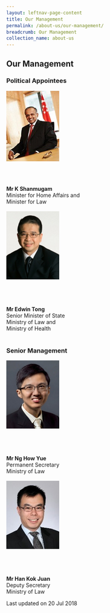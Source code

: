 ```yaml
---
layout: leftnav-page-content
title: Our Management
permalink: /about-us/our-management/
breadcrumb: Our Management
collection_name: about-us
---
```


<style>
  .img-gallery {
  width: 200px;
  height: 250px;
  }
  .img-gallery img {
  max-width: 100%;
  }
</style>

Our Management
---

### **Political Appointees**

<div class="img-gallery">
  <img src="/images/1510806764644.jpg" title="Mr K Shanmugam" alt="Mr K Shanmugam">
</div>
  <b>Mr K Shanmugam</b><br>
  Minister for Home Affairs and<br>
  Minister for Law<br><br>
  
<div class="img-gallery">
  <img src="/images/1532069362285.jpg" title="Mr Edwin Tong" alt="Mr Edwin Tong">
</div>
  <b>Mr Edwin Tong</b><br>
  Senior Minister of State<br>
  Ministry of Law and<br>
  Ministry of Health<br><br>

### **Senior Management**

<div class="img-gallery">
  <img src="/images/1514972152202.jpg" title="Mr Ng How Yue" alt="Mr Ng How Yue">
</div>
  <b>Mr Ng How Yue</b><br>
  Permanent Secretary<br>
  Ministry of Law<br><br>

<div class="img-gallery">
    <img src="/images/1515047430356.jpg" title="Mr Han Kok Juan" alt="Mr Han Kok Juan">
</div>
  <b>Mr Han Kok Juan</b><br>
  Deputy Secretary<br>
  Ministry of Law<br>

<p class="right-side-updated">Last updated on 20 Jul 2018</p>
